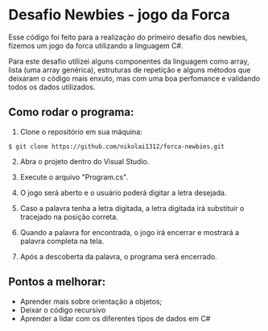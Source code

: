 # Desafio Newbies - jogo da Forca 

Esse código foi feito para a realização do primeiro desafio dos newbies, fizemos um jogo da forca utilizando a linguagem C#. 

Para este desafio utilizei alguns componentes da linguagem como array, lista (uma array genérica), estruturas de repetição e alguns métodos que deixaram o código mais enxuto, mas com uma boa perfomance e validando todos os dados utilizados. 

## Como rodar o programa:
1. Clone o repositório em sua máquina: 

``$ git clone https://github.com/nikolai1312/forca-newbies.git``

2. Abra o projeto dentro do Visual Studio. 

3. Execute o arquivo "Program.cs".

4. O jogo será aberto e o usuário poderá digitar a letra desejada.

5. Caso a palavra tenha a letra digitada, a letra digitada irá substituir o tracejado na posição correta. 

6. Quando a palavra for encontrada, o jogo irá encerrar e mostrará a palavra completa na tela. 

7. Após a descoberta da palavra, o programa será encerrado. 


## Pontos a melhorar: 
- Aprender mais sobre orientação a objetos;
- Deixar o código recursivo 
- Aprender a lidar com os diferentes tipos de dados em C#

